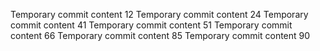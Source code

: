 Temporary commit content 12
Temporary commit content 24
Temporary commit content 41
Temporary commit content 51
Temporary commit content 66
Temporary commit content 85
Temporary commit content 90
